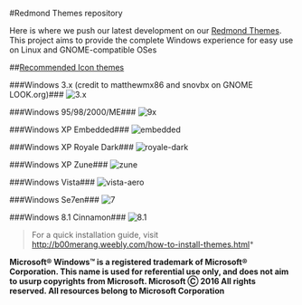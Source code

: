 #Redmond Themes repository

Here is where we push our latest development on our [Redmond Themes](http://b00merang.weebly.com/redmond-collection.html). This project aims to provide the complete Windows experience for easy use on Linux and GNOME-compatible OSes

##[Recommended Icon themes](http://b00merang.weebly.com/icon-themes.html)

###Windows 3.x (credit to matthewmx86 ​and snovbx on GNOME LOOK.org)###
![3.x](https://cloud.githubusercontent.com/assets/15310985/15758500/e45aed8a-28d8-11e6-933e-a52e7f24135e.png)

###Windows 95/98/2000/ME###
![9x](http://b00merang.weebly.com/uploads/1/6/8/1/16813022/screenshot-2016-10-14-17-06-00_orig.png)

###Windows XP Embedded###
![embedded](http://b00merang.weebly.com/uploads/1/6/8/1/16813022/screenshot-2016-10-20-20-01-35_orig.png)

###Windows XP Royale Dark###
![royale-dark](https://cloud.githubusercontent.com/assets/15310985/19190540/22312646-8c6c-11e6-99e5-2b0b88d9e90c.png)

###Windows XP Zune###
![zune](http://b00merang.weebly.com/uploads/1/6/8/1/16813022/screenshot-2016-10-20-20-01-53_orig.png)

###Windows Vista###
![vista-aero](http://b00merang.weebly.com/uploads/1/6/8/1/16813022/screenshot-2016-10-13-17-07-53_orig.png)

###Windows Se7en###
![7](http://b00merang.weebly.com/uploads/1/6/8/1/16813022/screenshot-2016-09-26-11-44-04_orig.png)

###Windows 8.1 Cinnamon###
![8.1](http://b00merang.weebly.com/uploads/1/6/8/1/16813022/8608806_orig.png?294)

> For a quick installation guide, visit http://b00merang.weebly.com/how-to-install-themes.html*

**Microsoft® Windows™ is a registered trademark of Microsoft® Corporation. This name is used for referential use only, and does not aim to usurp copyrights from Microsoft. Microsoft Ⓒ 2016 All rights reserved. All resources belong to Microsoft Corporation**
